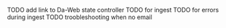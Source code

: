 TODO add link to Da-Web state controller
TODO for ingest
TODO for errors during ingest
TODO troobleshooting when no email

